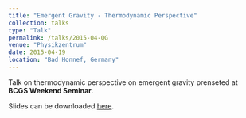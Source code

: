 ```yaml
---
title: "Emergent Gravity - Thermodynamic Perspective"
collection: talks
type: "Talk"
permalink: /talks/2015-04-QG
venue: "Physikzentrum"
date: 2015-04-19
location: "Bad Honnef, Germany"
---
```


Talk on thermodynamic perspective on emergent gravity prenseted at **BCGS Weekend Seminar**.

Slides can be downloaded [here](http://pranjaldhole.github.io/files/20150419_bad_honnef.pdf).

<object data="/files/20150419_bad_honnef.pdf" width="1000" height="750" type='application/pdf'>
